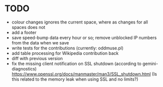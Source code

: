# TODO

- colour changes ignores the current space, where as changes for all spaces does not
- add a footer
- save speed-bump data every hour or so; remove unblocked IP numbers
  from the data when we save
- write tests for the contributions (currently: oddmuse.pl)
- add table processing for Wikipedia contribution back
- diff with previous version
- fix the missing client notification on SSL shutdown (according to
  gemini-diagnostics)
  https://www.openssl.org/docs/manmaster/man3/SSL_shutdown.html
  (Is this related to the memory leak when using SSL and no limits?)
  
